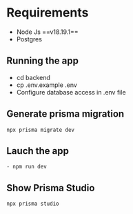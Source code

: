 # Requirements

- Node Js ==v18.19.1==
- Postgres

## Running the app

- cd backend
- cp .env.example .env
- Configure database access in .env file
  
## Generate prisma migration

    npx prisma migrate dev

## Lauch the app

    - npm run dev

## Show Prisma Studio

    npx prisma studio
